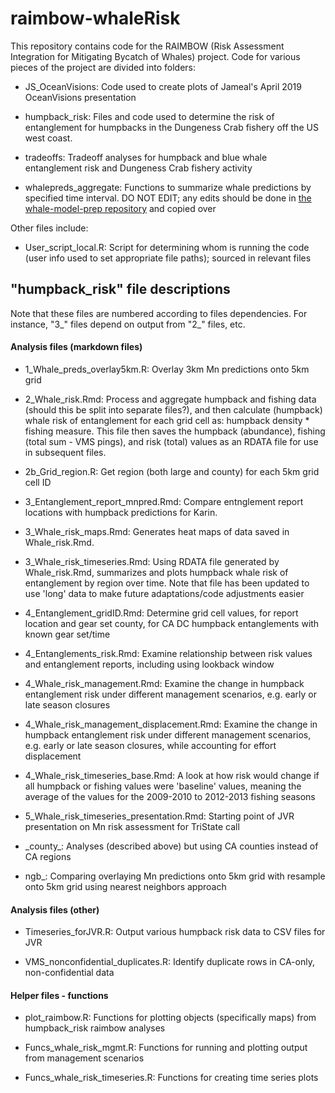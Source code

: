 # raimbow-whaleRisk

<!-- badges: start -->
<!-- badges: end -->

This repository contains code for the RAIMBOW (Risk Assessment Integration for Mitigating Bycatch of Whales) project. Code for various pieces of the project are divided into folders:

* JS_OceanVisions: Code used to create plots of Jameal's April 2019 OceanVisions presentation

* humpback_risk: Files and code used to determine the risk of entanglement for humpbacks in the Dungeness Crab fishery off the US west coast.

* tradeoffs: Tradeoff analyses for humpback and blue whale entanglement risk and Dungeness Crab fishery activity

* whalepreds_aggregate: Functions to summarize whale predictions by specified time interval. DO NOT EDIT; any edits should be done in [the whale-model-prep repository](https://github.com/smwoodman/whale-model-prep) and copied over

Other files include:

* User_script_local.R: Script for determining whom is running the code (user info used to set appropriate file paths); sourced in relevant files


<!-- humpback_risk files -->
## "humpback_risk" file descriptions

Note that these files are numbered according to files dependencies. For instance, "3_" files depend on output from "2_" files, etc.

<!-- section break -->
#### Analysis files (markdown files)

* 1_Whale_preds_overlay5km.R: Overlay 3km Mn predictions onto 5km grid

* 2_Whale_risk.Rmd: Process and aggregate humpback and fishing data (should this be split into separate files?), and then calculate (humpback) whale risk of entanglement for each grid cell as: humpback density * fishing measure. This file then saves the humpback (abundance), fishing (total sum - VMS pings), and risk (total) values as an RDATA file for use in subsequent files.

* 2b_Grid_region.R: Get region (both large and county) for each 5km grid cell ID

* 3_Entanglement_report_mnpred.Rmd: Compare entnglement report locations with humpback predictions for Karin.

* 3_Whale_risk_maps.Rmd: Generates heat maps of data saved in Whale_risk.Rmd.

* 3_Whale_risk_timeseries.Rmd: Using RDATA file generated by Whale_risk.Rmd, summarizes and plots humpback whale risk of entanglement by region over time. Note that file has been updated to use 'long' data to make future adaptations/code adjustments easier

* 4_Entanglement_gridID.Rmd: Determine grid cell values, for report location and gear set county, for CA DC humpback entanglements with known gear set/time

* 4_Entanglements_risk.Rmd: Examine relationship between risk values and entanglement reports, including using lookback window

* 4_Whale_risk_management.Rmd: Examine the change in humpback entanglement risk under different management scenarios, e.g. early or late season closures

* 4_Whale_risk_management_displacement.Rmd: Examine the change in humpback entanglement risk under different management scenarios, e.g. early or late season closures, while accounting for effort displacement

* 4_Whale_risk_timeseries_base.Rmd: A look at how risk would change if all humpback or fishing values were 'baseline' values, meaning the average of the values for the 2009-2010 to 2012-2013 fishing seasons

* 5_Whale_risk_timeseries_presentation.Rmd: Starting point of JVR presentation on Mn risk assessment for TriState call

* \_county_: Analyses (described above) but using CA counties instead of CA regions

* ngb_: Comparing overlaying Mn predictions onto 5km grid with resample onto 5km grid using nearest neighbors approach

<!-- section break -->
#### Analysis files (other)

* Timeseries_forJVR.R: Output various humpback risk data to CSV files for JVR

* VMS_nonconfidential_duplicates.R: Identify duplicate rows in CA-only, non-confidential data

<!-- section break -->
#### Helper files - functions

* plot_raimbow.R: Functions for plotting objects (specifically maps) from humpback_risk raimbow analyses

* Funcs_whale_risk_mgmt.R: Functions for running and plotting output from management scenarios

* Funcs_whale_risk_timeseries.R: Functions for creating time series plots
